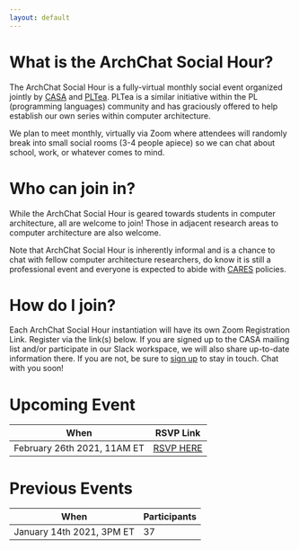 ```yaml
---
layout: default
---
```


# What is the ArchChat Social Hour?

The ArchChat Social Hour is a fully-virtual monthly social event organized jointly by [CASA](http://www.comparchsa.org) and [PLTea](http://pltea.github.io). 
PLTea is a similar initiative within the PL (programming languages) community and has graciously offered to help establish our own series within computer architecture.

We plan to meet monthly, virtually via Zoom where attendees will randomly break into small social rooms (3-4 people apiece) so we can chat about 
school, work, or whatever comes to mind. 


# Who can join in?

While the ArchChat Social Hour is geared towards students in computer architecture, all are welcome to join!
Those in adjacent research areas to computer architecture are also welcome.

Note that ArchChat Social Hour is inherently informal and is a chance to chat with fellow computer architecture 
researchers, do know it is still a professional event and everyone is expected to abide with [CARES][cares] policies.

# How do I join?

Each ArchChat Social Hour instantiation will have its own Zoom Registration Link. Register via the link(s) below. If you are signed up to the 
CASA mailing list and/or participate in our Slack workspace, we will also share up-to-date information there. If you are not, 
be sure to [sign up][signup] to stay in touch. Chat with you soon!

# Upcoming Event

| When                         | RSVP Link    |
|------------------------------|--------------|
| February 26th 2021, 11AM ET  | [RSVP HERE][feb26]  |

# Previous Events

| When                           | Participants |
|--------------------------------|--------------|
| January 14th 2021, 3PM ET      |      37      |


[feb26]:  https://tamu.zoom.us/meeting/register/tJIlcOqgqz8iEtAd63-iqSqQMNN9h2taZOVG
[signup]: https://www.comparchsa.org/join/ 
[cares]: https://www.sigarch.org/benefit/cares/
